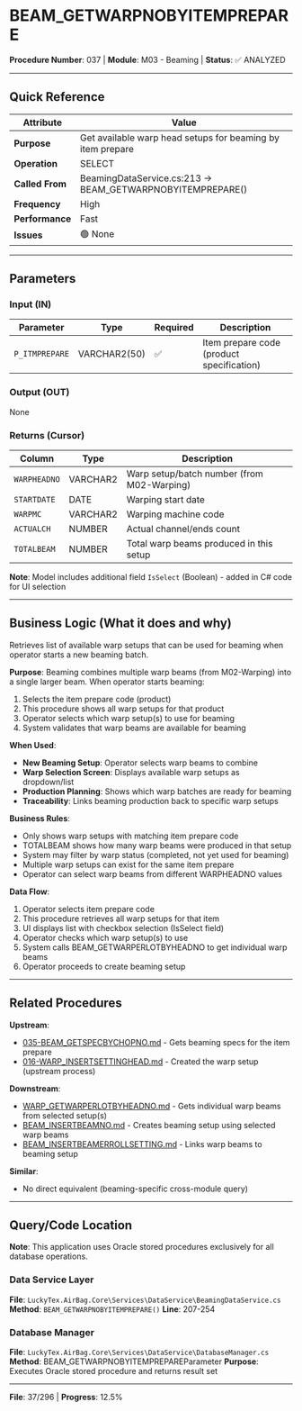 # BEAM_GETWARPNOBYITEMPREPARE

**Procedure Number**: 037 | **Module**: M03 - Beaming | **Status**: ✅ ANALYZED

---

## Quick Reference

| Attribute | Value |
|-----------|-------|
| **Purpose** | Get available warp head setups for beaming by item prepare |
| **Operation** | SELECT |
| **Called From** | BeamingDataService.cs:213 → BEAM_GETWARPNOBYITEMPREPARE() |
| **Frequency** | High |
| **Performance** | Fast |
| **Issues** | 🟢 None |

---

## Parameters

### Input (IN)

| Parameter | Type | Required | Description |
|-----------|------|----------|-------------|
| `P_ITMPREPARE` | VARCHAR2(50) | ✅ | Item prepare code (product specification) |

### Output (OUT)

None

### Returns (Cursor)

| Column | Type | Description |
|--------|------|-------------|
| `WARPHEADNO` | VARCHAR2 | Warp setup/batch number (from M02-Warping) |
| `STARTDATE` | DATE | Warping start date |
| `WARPMC` | VARCHAR2 | Warping machine code |
| `ACTUALCH` | NUMBER | Actual channel/ends count |
| `TOTALBEAM` | NUMBER | Total warp beams produced in this setup |

**Note**: Model includes additional field `IsSelect` (Boolean) - added in C# code for UI selection

---

## Business Logic (What it does and why)

Retrieves list of available warp setups that can be used for beaming when operator starts a new beaming batch.

**Purpose**: Beaming combines multiple warp beams (from M02-Warping) into a single larger beam. When operator starts beaming:
1. Selects the item prepare code (product)
2. This procedure shows all warp setups for that product
3. Operator selects which warp setup(s) to use for beaming
4. System validates that warp beams are available for beaming

**When Used**:
- **New Beaming Setup**: Operator selects warp beams to combine
- **Warp Selection Screen**: Displays available warp setups as dropdown/list
- **Production Planning**: Shows which warp batches are ready for beaming
- **Traceability**: Links beaming production back to specific warp setups

**Business Rules**:
- Only shows warp setups with matching item prepare code
- TOTALBEAM shows how many warp beams were produced in that setup
- System may filter by warp status (completed, not yet used for beaming)
- Multiple warp setups can exist for the same item prepare
- Operator can select warp beams from different WARPHEADNO values

**Data Flow**:
1. Operator selects item prepare code
2. This procedure retrieves all warp setups for that item
3. UI displays list with checkbox selection (IsSelect field)
4. Operator checks which warp setup(s) to use
5. System calls BEAM_GETWARPERLOTBYHEADNO to get individual warp beams
6. Operator proceeds to create beaming setup

---

## Related Procedures

**Upstream**:
- [035-BEAM_GETSPECBYCHOPNO.md](./035-BEAM_GETSPECBYCHOPNO.md) - Gets beaming specs for the item prepare
- [016-WARP_INSERTSETTINGHEAD.md](../02_Warping/016-WARP_INSERTSETTINGHEAD.md) - Created the warp setup (upstream process)

**Downstream**:
- [WARP_GETWARPERLOTBYHEADNO.md](./WARP_GETWARPERLOTBYHEADNO.md) - Gets individual warp beams from selected setup(s)
- [BEAM_INSERTBEAMNO.md](./BEAM_INSERTBEAMNO.md) - Creates beaming setup using selected warp beams
- [BEAM_INSERTBEAMERROLLSETTING.md](./BEAM_INSERTBEAMERROLLSETTING.md) - Links warp beams to beaming setup

**Similar**:
- No direct equivalent (beaming-specific cross-module query)

---

## Query/Code Location

**Note**: This application uses Oracle stored procedures exclusively for all database operations.

### Data Service Layer
**File**: `LuckyTex.AirBag.Core\Services\DataService\BeamingDataService.cs`
**Method**: `BEAM_GETWARPNOBYITEMPREPARE()`
**Line**: 207-254

### Database Manager
**File**: `LuckyTex.AirBag.Core\Services\DataService\DatabaseManager.cs`
**Method**: BEAM_GETWARPNOBYITEMPREPAREParameter
**Purpose**: Executes Oracle stored procedure and returns result set

---

**File**: 37/296 | **Progress**: 12.5%
